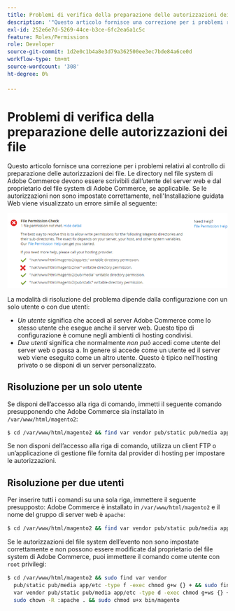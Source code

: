 ```yaml
---
title: Problemi di verifica della preparazione delle autorizzazioni dei file
description: '"Questo articolo fornisce una correzione per i problemi relativi al controllo di preparazione delle autorizzazioni dei file. Le directory nel file system di Adobe Commerce devono essere scrivibili dall’utente del server web e dal proprietario del file system di Adobe Commerce, se applicabile. Se le autorizzazioni non sono impostate correttamente, nell''Installazione guidata Web viene visualizzato un errore simile al seguente:'''
exl-id: 252e6e7d-5269-44ce-b3ce-6fc2ea6a1c5c
feature: Roles/Permissions
role: Developer
source-git-commit: 1d2e0c1b4a8e3d79a362500ee3ec7bde84a6ce0d
workflow-type: tm+mt
source-wordcount: '308'
ht-degree: 0%

---
```


# Problemi di verifica della preparazione delle autorizzazioni dei file

Questo articolo fornisce una correzione per i problemi relativi al controllo di preparazione delle autorizzazioni dei file. Le directory nel file system di Adobe Commerce devono essere scrivibili dall’utente del server web e dal proprietario del file system di Adobe Commerce, se applicabile. Se le autorizzazioni non sono impostate correttamente, nell&#39;Installazione guidata Web viene visualizzato un errore simile al seguente:

![install_rc_file-perms.png](assets/install_rc_file-perms.png)

La modalità di risoluzione del problema dipende dalla configurazione con un solo utente o con due utenti:

* *Un utente* significa che accedi al server Adobe Commerce come lo stesso utente che esegue anche il server web. Questo tipo di configurazione è comune negli ambienti di hosting condivisi.
* *Due utenti* significa che normalmente *non può* accedi come utente del server web o passa a. In genere si accede come un utente ed il server web viene eseguito come un altro utente. Questo è tipico nell&#39;hosting privato o se disponi di un server personalizzato.

## Risoluzione per un solo utente

Se disponi dell’accesso alla riga di comando, immetti il seguente comando presupponendo che Adobe Commerce sia installato in `/var/www/html/magento2`:

```bash
$ cd /var/www/html/magento2 && find var vendor pub/static pub/media app/etc -type f -exec chmod g+w {} + && find var vendor pub/static pub/media app/etc -type d -exec chmod g+w {} + && chmod u+x bin/magento
```

Se non disponi dell’accesso alla riga di comando, utilizza un client FTP o un’applicazione di gestione file fornita dal provider di hosting per impostare le autorizzazioni.

## Risoluzione per due utenti

Per inserire tutti i comandi su una sola riga, immettere il seguente presupposto: Adobe Commerce è installato in `/var/www/html/magento2` e il nome del gruppo di server web è `apache`:

```bash
$ cd /var/www/html/magento2 && find var vendor pub/static pub/media app/etc -type f -exec chmod g+w {} + && find var vendor pub/static pub/media app/etc -type d -exec chmod g+ws {} + && chown -R :apache . && chmod u+x bin/magento
```

Se le autorizzazioni del file system dell’evento non sono impostate correttamente e non possono essere modificate dal proprietario del file system di Adobe Commerce, puoi immettere il comando come utente con `root` privilegi:

```bash
$ cd /var/www/html/magento2 && sudo find var vendor
  pub/static pub/media app/etc -type f -exec chmod g+w {} + && sudo find
  var vendor pub/static pub/media app/etc -type d -exec chmod g+ws {} + &&
  sudo chown -R :apache . && sudo chmod u+x bin/magento
```
